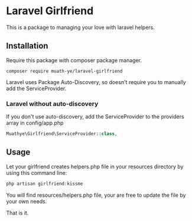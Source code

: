 # Laravel Girlfriend

This is a package to managing your love with laravel helpers.

## Installation

Require this package with composer package manager.

```shell
composer require muath-ye/laravel-girlfriend
```

Laravel uses Package Auto-Discovery, so doesn't require you to manually add the ServiceProvider.

### Laravel without auto-discovery

If you don't use auto-discovery, add the ServiceProvider to the providers array in config/app.php

```php
Muathye\Girlfriend\ServiceProvider::class,
```

## Usage

Let your girlfriend creates helpers.php file in your resources directory by using this command line:

```php
php artisan girlfriend:kissme
```

You will find resources/helpers.php file, your are free to update the file by your own needs.

That is it.
